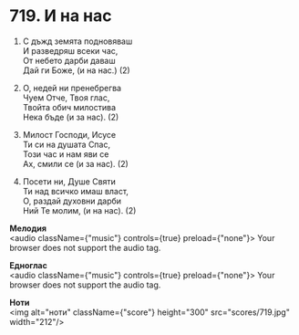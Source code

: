 # 719. И на нас

1. С дъжд земята подновяваш  
И разведряш всеки час,  
От небето дарби даваш  
Дай ги Боже, (и на нас.) (2)

2. О, недей ни пренебрегва  
Чуем Отче, Твоя глас,  
Твойта обич милостива  
Нека бъде (и за нас). (2)

3. Милост Господи, Исусе  
Ти си на душата Спас,  
Този час и нам яви се  
Ах, смили се (и за нас). (2)

4. Посети ни, Душе Святи  
Ти над всичко имаш власт,  
О, раздай духовни дарби  
Ний Те молим, (и на нас). (2)

**Мелодия**  
<audio className={"music"} controls={true} preload={"none"}>
    <source src="mp3/719.mp3" type="audio/mpeg"/>
    Your browser does not support the audio tag.
</audio>

**Едноглас**  
<audio className={"music"} controls={true} preload={"none"}>
    <source src="transp/719.mp3" type="audio/mpeg"/>
    Your browser does not support the audio tag.
</audio>

**Ноти**  
<img alt="ноти" className={"score"} height="300" src="scores/719.jpg" width="212"/>
